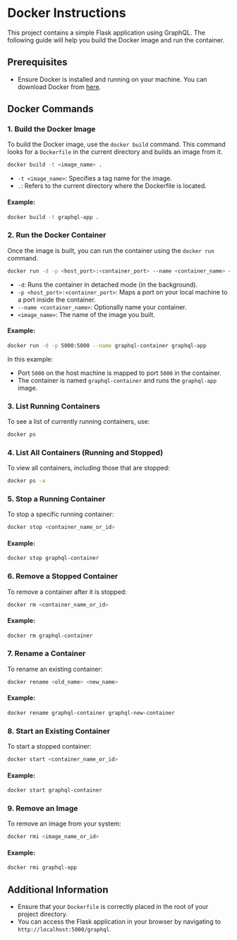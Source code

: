 
# Docker Instructions

This project contains a simple Flask application using GraphQL. The following guide will help you build the Docker image and run the container.

## Prerequisites

- Ensure Docker is installed and running on your machine. You can download Docker from [here](https://www.docker.com/products/docker-desktop).

## Docker Commands

### 1. Build the Docker Image

To build the Docker image, use the `docker build` command. This command looks for a `Dockerfile` in the current directory and builds an image from it.

```bash
docker build -t <image_name> .
```

- `-t <image_name>`: Specifies a tag name for the image.
- `.`: Refers to the current directory where the Dockerfile is located.

#### Example:
```bash
docker build -t graphql-app .
```

### 2. Run the Docker Container

Once the image is built, you can run the container using the `docker run` command.

```bash
docker run -d -p <host_port>:<container_port> --name <container_name> <image_name>
```

- `-d`: Runs the container in detached mode (in the background).
- `-p <host_port>:<container_port>`: Maps a port on your local machine to a port inside the container.
- `--name <container_name>`: Optionally name your container.
- `<image_name>`: The name of the image you built.

#### Example:
```bash
docker run -d -p 5000:5000 --name graphql-container graphql-app
```

In this example:
- Port `5000` on the host machine is mapped to port `5000` in the container.
- The container is named `graphql-container` and runs the `graphql-app` image.

### 3. List Running Containers

To see a list of currently running containers, use:

```bash
docker ps
```

### 4. List All Containers (Running and Stopped)

To view all containers, including those that are stopped:

```bash
docker ps -a
```

### 5. Stop a Running Container

To stop a specific running container:

```bash
docker stop <container_name_or_id>
```

#### Example:
```bash
docker stop graphql-container
```

### 6. Remove a Stopped Container

To remove a container after it is stopped:

```bash
docker rm <container_name_or_id>
```

#### Example:
```bash
docker rm graphql-container
```

### 7. Rename a Container

To rename an existing container:

```bash
docker rename <old_name> <new_name>
```

#### Example:
```bash
docker rename graphql-container graphql-new-container
```

### 8. Start an Existing Container

To start a stopped container:

```bash
docker start <container_name_or_id>
```

#### Example:
```bash
docker start graphql-container
```

### 9. Remove an Image

To remove an image from your system:

```bash
docker rmi <image_name_or_id>
```

#### Example:
```bash
docker rmi graphql-app
```

## Additional Information

- Ensure that your `Dockerfile` is correctly placed in the root of your project directory.
- You can access the Flask application in your browser by navigating to `http://localhost:5000/graphql`.
